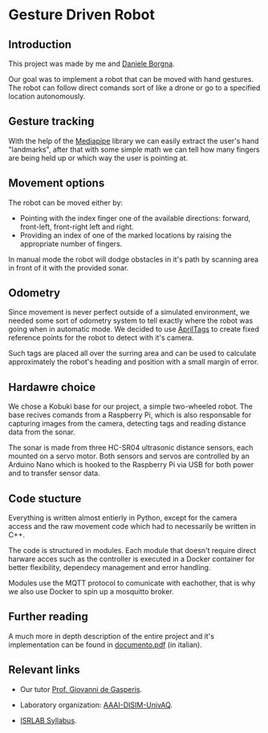 # Gesture Driven Robot

## Introduction

This project was made by me and [Daniele Borgna](https://github.com/Borgna02).

Our goal was to implement a robot that can be moved with hand gestures.
The robot can follow direct comands sort of like a drone or go to a specified location autonomously.

## Gesture tracking

With the help of the [Mediapipe](https://developers.google.com/mediapipe) library we can easily extract the user's hand "landmarks", after that with some simple math we can tell how many fingers are being held up or which way the user is pointing at.

## Movement options

The robot can be moved either by:
* Pointing with the index finger one of the available directions: forward, front-left, front-right left and right.
* Providing an index of one of the marked locations by raising the appropriate number of fingers.

In manual mode the robot will dodge obstacles in it's path by scanning area in front of it with the provided sonar.

## Odometry

Since movement is never perfect outside of a simulated environment, we needed some sort of odometry system to tell exactly where the robot was going when in automatic mode. We decided to use [AprilTags](https://april.eecs.umich.edu/software/apriltag) to create fixed reference points for the robot to detect with it's camera.

Such tags are placed all over the surring area and can be used to calculate approximately the robot's heading and position with a small margin of error.

## Hardawre choice

We chose a Kobuki base for our project, a simple two-wheeled robot.
The base recives comands from a Raspberry Pi, which is also responsable for capturing images from the camera, detecting tags and reading distance data from the sonar.

The sonar is made from three HC-SR04 ultrasonic distance sensors, each mounted on a servo motor. Both sensors and servos are controlled by an Arduino Nano which is hooked to the Raspberry Pi via USB for both power and to transfer sensor data.

## Code stucture

Everything is written almost entierly in Python, except for the camera access and the raw movement code which had to necessarily be written in C++.

The code is structured in modules. Each module that doesn't require direct harware acces such as the controller is executed in a Docker container for better flexibility, dependecy management and error handling.

Modules use the MQTT protocol to comunicate with eachother, that is why we also use Docker to spin up a mosquitto broker.


## Further reading

A much more in depth description of the entire project and it's implementation can be found in [documento.pdf](https://github.com/luca-tracanna/gesture_driven_robot/blob/main/documento.pdf) (in italian).

## Relevant links

* Our tutor [Prof. Giovanni de Gasperis](https://www.disim.univaq.it/GiovanniDeGasperis/119/).

* Laboratory organization: [AAAI-DISIM-UnivAQ](https://github.com/aaai-disim-univaq).

* [ISRLAB Syllabus](https://univaq.coursecatalogue.cineca.it/insegnamenti/2023/35824/2015/9999/10006?coorte=2021&schemaid=10906).
















